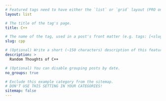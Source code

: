 ```yaml
---
# Featured tags need to have either the `list` or `grid` layout (PRO only).
layout: list

# The title of the tag's page.
title: C++

# The name of the tag, used in a post's front matter (e.g. tags: [<slug>]).
slug: cpp

# (Optional) Write a short (~150 characters) description of this featured tag.
description: >
  Random Thoughts of C++

# (Optional) You can disable grouping posts by date.
no_groups: true

# Exclude this example category from the sitemap.
# DON'T USE THIS SETTING IN YOUR CATEGORIES!
sitemap: false
---
```


